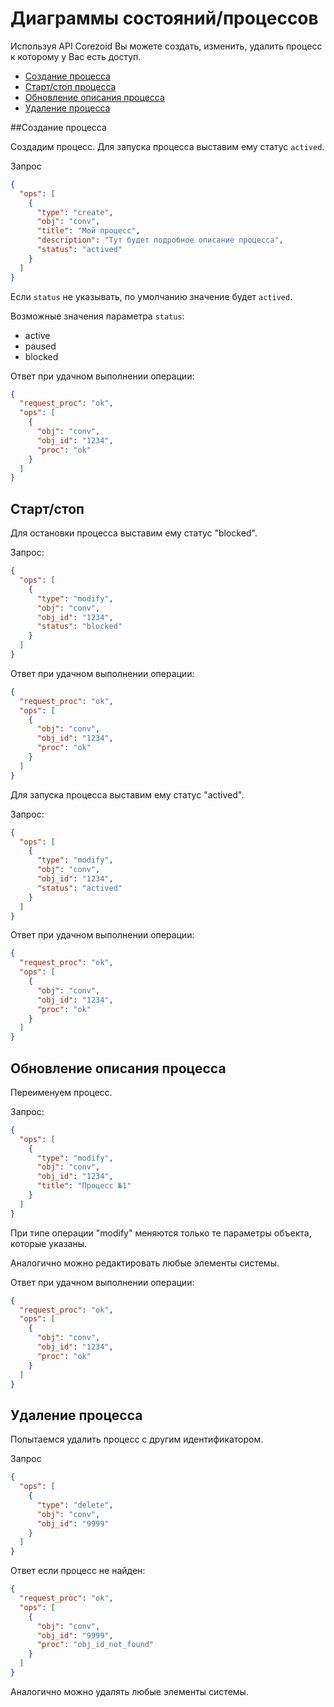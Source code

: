 # Диаграммы состояний/процессов

Используя API Corezoid Вы можете создать, изменить, удалить процесс к которому у Вас есть доступ.

* [Создание процесса](#создание-процесса)
* [Старт/стоп процесса](#старт/стоп)
* [Обновление описания процесса](#обновление-описания-процесса)
* [Удаление процесса](#удаление-процесса)

##Создание процесса

Создадим процесс. Для запуска процесса выставим ему статус `actived`.

Запрос
```json
{
  "ops": [
    {
      "type": "create",
      "obj": "conv",
      "title": "Мой процесс",
      "description": "Тут будет подробное описание процесса",
      "status": "actived"
    }
  ]
}
```

Если `status` не указывать, по умолчанию значение будет `actived`.

Возможные значения параметра `status`:
*   active
*   paused
*   blocked

Ответ при удачном выполнении операции:
```json
{
  "request_proc": "ok",
  "ops": [
    {
      "obj": "conv",
      "obj_id": "1234",
      "proc": "ok"
    }
  ]
}
```

## Старт/стоп

Для остановки процесса выставим ему статус "blocked".

Запрос:
```json
{
  "ops": [
    {
      "type": "modify",
      "obj": "conv",
      "obj_id": "1234",
      "status": "blocked"
    }
  ]
}
```

Ответ при удачном выполнении операции:
```json
{
  "request_proc": "ok",
  "ops": [
    {
      "obj": "conv",
      "obj_id": "1234",
      "proc": "ok"
    }
  ]
}
```

Для запуска процесса выставим ему статус "actived".

Запрос:
```json
{
  "ops": [
    {
      "type": "modify",
      "obj": "conv",
      "obj_id": "1234",
      "status": "actived"
    }
  ]
}
```

Ответ при удачном выполнении операции:
```json
{
  "request_proc": "ok",
  "ops": [
    {
      "obj": "conv",
      "obj_id": "1234",
      "proc": "ok"
    }
  ]
}
```

## Обновление описания процесса

Переименуем процесс.

Запрос:
```json
{
  "ops": [
    {
      "type": "modify",
      "obj": "conv",
      "obj_id": "1234",
      "title": "Процесс №1"
    }
  ]
}
```


При типе операции "modify" меняются только те параметры объекта, которые указаны.

  Аналогично можно редактировать любые элементы системы.

Ответ при удачном выполнении операции:
```json
{
  "request_proc": "ok",
  "ops": [
    {
      "obj": "conv",
      "obj_id": "1234",
      "proc": "ok"
    }
  ]
}
```

## Удаление процесса

Попытаемся удалить процесс с другим идентификатором.

Запрос
```json
{
  "ops": [
    {
      "type": "delete",
      "obj": "conv",
      "obj_id": "9999"
    }
  ]
}
```

Ответ если процесс не найден:
```json
{
  "request_proc": "ok",
  "ops": [
    {
      "obj": "conv",
      "obj_id": "9999",
      "proc": "obj_id_not_found"
    }
  ]
}
```

Аналогично можно удалять любые элементы системы.
